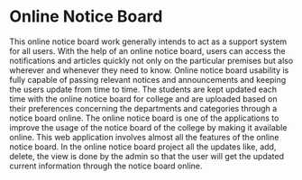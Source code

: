 # Online Notice Board

This online notice board work generally intends to act as a support system for all users. With the help of an online notice board, users can access the notifications and articles quickly not only on the particular premises but also wherever and whenever they need to know. Online notice board usability is fully capable of passing relevant notices and announcements and keeping the users update from time to time. The students are kept updated each time with the online notice board for college and are uploaded based on their preferences concerning the departments and categories through a notice board online. The online notice board is one of the applications to improve the usage of the notice board of the college by making it available online. This web application involves almost all the features of the online notice board. In the online notice board project all the updates like, add, delete, the view is done by the admin so that the user will get the updated current information through the notice board online.
